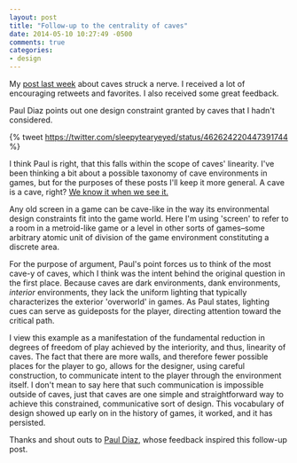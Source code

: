 ```yaml
---
layout: post
title: "Follow-up to the centrality of caves"
date: 2014-05-10 10:27:49 -0500
comments: true
categories:
- design
---
```


My [post last week](/blog/2014/05/03/why-are-caves-central-to-so-many-games/) about caves struck a nerve.  I received a lot of encouraging retweets and favorites.  I also received some great feedback.

Paul Diaz points out one design constraint granted by caves that I hadn't considered.

{% tweet https://twitter.com/sleepytearyeyed/status/462624220447391744 %}

I think Paul is right, that this falls within the scope of caves' linearity.  I've been thinking a bit about a possible taxonomy of cave environments in games, but for the purposes of these posts I'll keep it more general.  A cave is a cave, right?  [We know it when we see it.](http://en.wikipedia.org/wiki/I_know_it_when_I_see_it)

Any old screen in a game can be cave-like in the way its environmental design constraints fit into the game world.  Here I'm using 'screen' to refer to a room in a metroid-like game or a level in other sorts of games&#x2013;some arbitrary atomic unit of division of the game environment constituting a discrete area.

For the purpose of argument, Paul's point forces us to think of the most cave-y of caves, which I think was the intent behind the original question in the first place.  Because caves are dark environments, dank environments, *interior* environments, they lack the uniform lighting that typically characterizes the exterior 'overworld' in games.  As Paul states, lighting cues can serve as guideposts for the player, directing attention toward the critical path.

I view this example as a manifestation of the fundamental reduction in degrees of freedom of play achieved by the interiority, and thus, linearity of caves.  The fact that there are more walls, and therefore fewer possible places for the player to go, allows for the designer, using careful construction, to communicate intent to the player through the environment itself.  I don't mean to say here that such communication is impossible outside of caves, just that caves are one simple and straightforward way to achieve this constrained, communicative sort of design.  This vocabulary of design showed up early on in the history of games, it worked, and it has persisted.

Thanks and shout outs to [Paul Diaz](https://twitter.com/sleepytearyeyed), whose feedback inspired this follow-up post.
